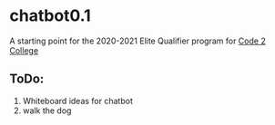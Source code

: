 # chatbot0.1
A starting point for the 2020-2021 Elite Qualifier program for [Code 2 College](https://code2college.org/)

## ToDo:
1. Whiteboard ideas for chatbot
2. walk the dog